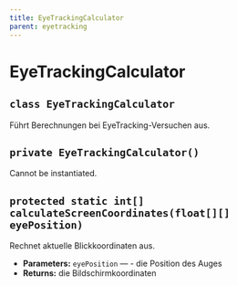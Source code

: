 ```yaml
---
title: EyeTrackingCalculator
parent: eyetracking
---
```


# EyeTrackingCalculator


## `class EyeTrackingCalculator`

Führt Berechnungen bei EyeTracking-Versuchen aus.

## `private EyeTrackingCalculator()`

Cannot be instantiated.

## `protected static int[] calculateScreenCoordinates(float[][] eyePosition)`

Rechnet aktuelle Blickkoordinaten aus.

 * **Parameters:** `eyePosition` — - die Position des Auges
 * **Returns:** die Bildschirmkoordinaten

